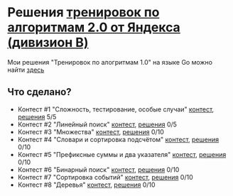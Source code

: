# Решения [тренировок по алгоритмам 2.0 от Яндекса (дивизион B)](https://yandex.ru/yaintern/algorithm-training)

Мои решения "Тренировок по алогритмам 1.0" на языке Go можно найти [здесь](https://github.com/artacone/yandex_algo_train)

## Что сделано?

- Контест #1 "Сложность, тестирование, особые случаи" [контест](https://contest.yandex.ru/contest/28730/problems/), [решения](1/)
5/5
- Контест #2 "Линейный поиск" [контест](https://contest.yandex.ru/contest/28738/problems/), [решения](2/)
0/5
- Контест #3 "Множества" [контест](https://contest.yandex.ru/contest/28964/problems/), [решения](3/)
0/10
- Контест #4 "Словари и сортировка подсчётом" [контест](https://contest.yandex.ru/contest/28970/problems/), [решения](4/)
0/10
- Контест #5 "Префиксные суммы и два указателя" [контест](), [решения](5/)
0/10
- Контест #6 "Бинарный поиск" [контест](), [решения](5/)
0/10
- Контест #7 "Сортировка событий" [контест](), [решения](5/)
0/10
- Контест #8 "Деревья" [контест](), [решения](5/)
0/10

